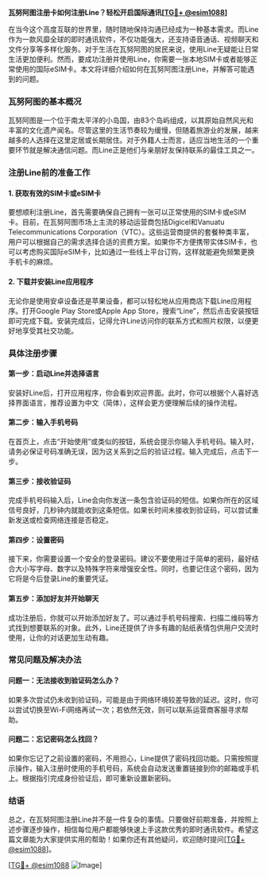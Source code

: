 **瓦努阿图注册卡如何注册Line？轻松开启国际通讯[[TG💪+ @esim1088](https://t.me/s/esim1088)]**

在当今这个高度互联的世界里，随时随地保持沟通已经成为一种基本需求。而Line作为一款风靡全球的即时通讯软件，不仅功能强大，还支持语音通话、视频聊天和文件分享等多样化服务。对于生活在瓦努阿图的居民来说，使用Line无疑能让日常生活更加便利。然而，要成功注册并使用Line，你需要一张本地SIM卡或者能够正常使用的国际eSIM卡。本文将详细介绍如何在瓦努阿图注册Line，并解答可能遇到的问题。

### 瓦努阿图的基本概况

瓦努阿图是一个位于南太平洋的小岛国，由83个岛屿组成，以其原始自然风光和丰富的文化遗产闻名。尽管这里的生活节奏较为缓慢，但随着旅游业的发展，越来越多的人选择在这里定居或长期居住。对于外籍人士而言，适应当地生活的一个重要环节就是解决通信问题。而Line正是他们与亲朋好友保持联系的最佳工具之一。

### 注册Line前的准备工作

#### 1. 获取有效的SIM卡或eSIM卡
要想顺利注册Line，首先需要确保自己拥有一张可以正常使用的SIM卡或eSIM卡。目前，在瓦努阿图市场上主流的移动运营商包括Digicel和Vanuatu Telecommunications Corporation（VTC）。这些运营商提供的套餐种类丰富，用户可以根据自己的需求选择合适的资费方案。如果你不方便携带实体SIM卡，也可以考虑购买国际eSIM卡，比如通过一些线上平台订购，这样就能避免频繁更换手机卡的麻烦。

#### 2. 下载并安装Line应用程序
无论你是使用安卓设备还是苹果设备，都可以轻松地从应用商店下载Line应用程序。打开Google Play Store或Apple App Store，搜索“Line”，然后点击安装按钮即可完成下载。安装完成后，记得允许Line访问你的联系方式和照片权限，以便更好地享受其社交功能。

### 具体注册步骤

#### 第一步：启动Line并选择语言
安装好Line后，打开应用程序，你会看到欢迎界面。此时，你可以根据个人喜好选择界面语言，推荐设置为中文（简体），这样会更方便理解后续的操作流程。

#### 第二步：输入手机号码
在首页上，点击“开始使用”或类似的按钮，系统会提示你输入手机号码。输入时，请务必保证号码准确无误，因为这关系到之后的验证过程。输入完成后，点击下一步。

#### 第三步：接收验证码
完成手机号码输入后，Line会向你发送一条包含验证码的短信。如果你所在的区域信号良好，几秒钟内就能收到这条短信。如果长时间未接收到验证码，可以尝试重新发送或检查网络连接是否稳定。

#### 第四步：设置密码
接下来，你需要设置一个安全的登录密码。建议不要使用过于简单的密码，最好结合大小写字母、数字以及特殊字符来增强安全性。同时，也要记住这个密码，因为它将是今后登录Line的重要凭证。

#### 第五步：添加好友并开始聊天
成功注册后，你就可以开始添加好友了。可以通过手机号码搜索、扫描二维码等方式找到想要联系的对象。此外，Line还提供了许多有趣的贴纸表情包供用户交流时使用，让你的对话更加生动有趣。

### 常见问题及解决办法

#### 问题一：无法接收到验证码怎么办？
如果多次尝试仍未收到验证码，可能是由于网络环境较差导致的延迟。这时，你可以尝试切换至Wi-Fi网络再试一次；若依然无效，则可以联系运营商客服寻求帮助。

#### 问题二：忘记密码怎么找回？
如果你忘记了之前设置的密码，不用担心，Line提供了密码找回功能。只需按照提示操作，输入注册时使用的手机号码，系统会自动发送重置链接到你的邮箱或手机上。根据指引完成身份验证后，即可重新设置新密码。

### 结语

总之，在瓦努阿图注册Line并不是一件复杂的事情。只要做好前期准备，并按照上述步骤逐步操作，相信每位用户都能够快速上手这款优秀的即时通讯软件。希望这篇文章能为大家提供实用的帮助！如果你还有其他疑问，欢迎随时提问[[TG💪+ @esim1088](https://t.me/s/esim1088)]。

[[TG💪+ @esim1088](https://t.me/s/esim1088) ![Image](https://i.postimg.cc/4NQfJmqS/Snipaste-2025-05-13-00-14-12.png)]